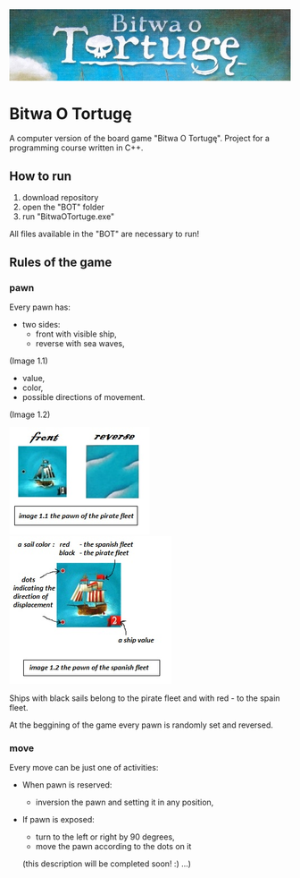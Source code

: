 
<img src="https://github.com/bsobocki/BitwaOTortuge/blob/master/images/title.jpg" />

# Bitwa O Tortugę
A computer version of the board game "Bitwa O Tortugę".
Project for a programming course written in C++.
## How to run 
1) download repository
2) open the "BOT" folder
3) run "BitwaOTortuge.exe"

All files available in the "BOT" are necessary to run!

## Rules of the game

### pawn
Every pawn has:
  - two sides: 
    * front with visible ship,
    * reverse with sea waves,
    
  (Image 1.1)
  - value,
  - color,
  - possible directions of movement.
  
  (Image 1.2)
  
  <div align="left">
  <img src="https://github.com/bsobocki/BitwaOTortuge/blob/master/images/pirate.jpg" />
  <img src="https://github.com/bsobocki/BitwaOTortuge/blob/master/images/spanish.jpg" />  
</div>
  
Ships with black sails belong to the pirate fleet and with red - to the spain fleet.

At the beggining of the game every pawn is randomly set and reversed.

### move
Every move can be just one of activities:
  - When pawn is reserved:
    * inversion the pawn and setting it in any position,
  - If pawn is exposed:
    * turn to the left or right by 90 degrees,
    * move the pawn according to the dots on it
    
    (this description will be completed soon! :) ...)
